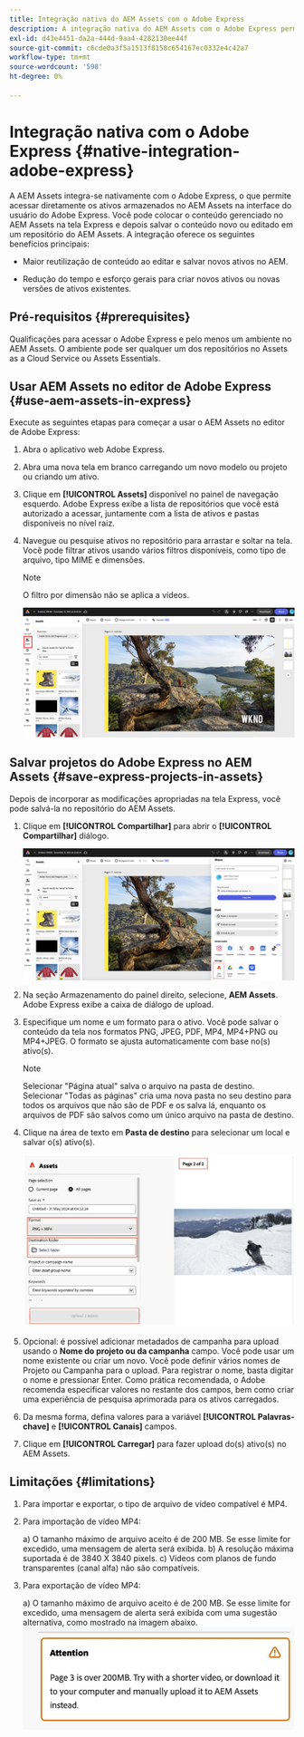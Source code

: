 ```yaml
---
title: Integração nativa do AEM Assets com o Adobe Express
description: A integração nativa do AEM Assets com o Adobe Express permite acessar diretamente os ativos armazenados no AEM Assets na interface do usuário do Adobe Express.
exl-id: d43e4451-da2a-444d-9aa4-4282130ee44f
source-git-commit: c6cde0a3f5a1513f8158c654167ec0332e4c42a7
workflow-type: tm+mt
source-wordcount: '598'
ht-degree: 0%

---
```


# Integração nativa com o Adobe Express {#native-integration-adobe-express}

A AEM Assets integra-se nativamente com o Adobe Express, o que permite acessar diretamente os ativos armazenados no AEM Assets na interface do usuário do Adobe Express. Você pode colocar o conteúdo gerenciado no AEM Assets na tela Express e depois salvar o conteúdo novo ou editado em um repositório do AEM Assets. A integração oferece os seguintes benefícios principais:

* Maior reutilização de conteúdo ao editar e salvar novos ativos no AEM.

* Redução do tempo e esforço gerais para criar novos ativos ou novas versões de ativos existentes.

## Pré-requisitos {#prerequisites}

Qualificações para acessar o Adobe Express e pelo menos um ambiente no AEM Assets. O ambiente pode ser qualquer um dos repositórios no Assets as a Cloud Service ou Assets Essentials.


## Usar AEM Assets no editor de Adobe Express {#use-aem-assets-in-express}

Execute as seguintes etapas para começar a usar o AEM Assets no editor de Adobe Express:

1. Abra o aplicativo web Adobe Express.

2. Abra uma nova tela em branco carregando um novo modelo ou projeto ou criando um ativo.

3. Clique em **[!UICONTROL Assets]** disponível no painel de navegação esquerdo. Adobe Express exibe a lista de repositórios que você está autorizado a acessar, juntamente com a lista de ativos e pastas disponíveis no nível raiz.

4. Navegue ou pesquise ativos no repositório para arrastar e soltar na tela. Você pode filtrar ativos usando vários filtros disponíveis, como tipo de arquivo, tipo MIME e dimensões.

   >[!NOTE]
   >
   >O filtro por dimensão não se aplica a vídeos.

   ![Incluir ativos do complemento Assets](assets/adobe-express-native-integration.png)


## Salvar projetos do Adobe Express no AEM Assets {#save-express-projects-in-assets}

Depois de incorporar as modificações apropriadas na tela Express, você pode salvá-la no repositório do AEM Assets.

1. Clique em **[!UICONTROL Compartilhar]** para abrir o **[!UICONTROL Compartilhar]** diálogo.

   ![Salvar ativos no AEM](assets/adobe-express-share.png)

2. Na seção Armazenamento do painel direito, selecione, **AEM Assets**. Adobe Express exibe a caixa de diálogo de upload.
3. Especifique um nome e um formato para o ativo. Você pode salvar o conteúdo da tela nos formatos PNG, JPEG, PDF, MP4, MP4+PNG ou MP4+JPEG. O formato se ajusta automaticamente com base no(s) ativo(s).

   >[!NOTE]
   >
   >Selecionar &quot;Página atual&quot; salva o arquivo na pasta de destino. Selecionar &quot;Todas as páginas&quot; cria uma nova pasta no seu destino para todos os arquivos que não são de PDF e os salva lá, enquanto os arquivos de PDF são salvos como um único arquivo na pasta de destino.

4. Clique na área de texto em **Pasta de destino** para selecionar um local e salvar o(s) ativo(s).

   ![Salvar ativos no AEM](/help/assets/assets/page-selection-and-destination-folder.svg)

5. Opcional: é possível adicionar metadados de campanha para upload usando o **Nome do projeto ou da campanha** campo. Você pode usar um nome existente ou criar um novo. Você pode definir vários nomes de Projeto ou Campanha para o upload. Para registrar o nome, basta digitar o nome e pressionar Enter.
Como prática recomendada, o Adobe recomenda especificar valores no restante dos campos, bem como criar uma experiência de pesquisa aprimorada para os ativos carregados.

6. Da mesma forma, defina valores para a variável **[!UICONTROL Palavras-chave]** e **[!UICONTROL Canais]** campos.

7. Clique em **[!UICONTROL Carregar]** para fazer upload do(s) ativo(s) no AEM Assets.




## Limitações {#limitations}

1. Para importar e exportar, o tipo de arquivo de vídeo compatível é MP4.

2. Para importação de vídeo MP4:

   a) O tamanho máximo de arquivo aceito é de 200 MB. Se esse limite for excedido, uma mensagem de alerta será exibida.
b) A resolução máxima suportada é de 3840 X 3840 pixels.
c) Vídeos com planos de fundo transparentes (canal alfa) não são compatíveis.

3. Para exportação de vídeo MP4:

   a) O tamanho máximo de arquivo aceito é de 200 MB. Se esse limite for excedido, uma mensagem de alerta será exibida com uma sugestão alternativa, como mostrado na imagem abaixo.
   ![alerta com solução alternativa](/help/assets/assets/alert-with-workaround.png)
